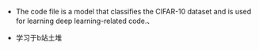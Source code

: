 - The code file is a model that classifies the CIFAR-10 dataset and is used for learning deep learning-related code.、

- 学习于b站土堆
